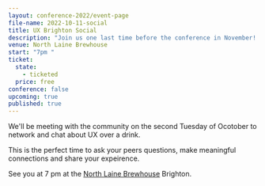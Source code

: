 ```yaml
---
layout: conference-2022/event-page
file-name: 2022-10-11-social
title: UX Brighton Social
description: "Join us one last time before the conference in November! "
venue: North Laine Brewhouse
start: "7pm "
ticket:
  state:
    - ticketed
  price: free
conference: false
upcoming: true
published: true
---
```

We'll be meeting with the community on the second Tuesday of Ocotober to network and chat about UX over a drink. 

T﻿his is the perfect time to ask your peers questions, make meaningful connections and share your expeirence. 

S﻿ee you at 7 pm at the [North Laine Brewhouse](https://www.google.co.uk/maps/place/North+Laine+Brewhouse/@50.826819,-0.135655,15z/data=!4m2!3m1!1s0x0:0x81ec753c0d8fdae2?sa=X&hl=en&ved=2ahUKEwiXge2zh7L6AhUHS0EAHaJ5CmAQ_BJ6BAh0EAU) Brighton.